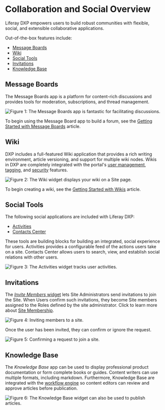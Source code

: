 # Collaboration and Social Overview

Liferay DXP empowers users to build robust communities with flexible, social, and extensible collaborative applications.

Out-of-the-box features include:

* [Message Boards](#message-boards)
* [Wiki](#wiki)
* [Social Tools](#social-tools)
* [Invitations](#invitations)
* [Knowledge Base](#knowledge-base)

## Message Boards

The Message Boards app is a platform for content-rich discussions and provides tools for moderation, subscriptions, and thread management.

![Figure 1: The Message Boards app is fantastic for facilitating discussions.](./collaboration-and-social-overview/images/01.png)

To begin using the Message Board app to build a forum, see the [Getting Started with Message Boards](./message-boards/user-guide/getting-started-with-message-boards.md) article.

## Wiki

DXP includes a full-featured Wiki application that provides a rich writing environment, article versioning, and support for multiple wiki nodes. Wikis in DXP are completely integrated with the portal's [user management](https://help.liferay.com/hc/articles/360029131931-Introduction-to-Managing-Users), [tagging](https://help.liferay.com/hc/articles/360028820472-Tagging-Content), and [security](https://help.liferay.com/hc/articles/360028711192-Introduction-to-Securing-Liferay-DXP) features.

![Figure 2: The Wiki widget displays your wiki on a Site page.](./collaboration-and-social-overview/images/02.png)

To begin creating a wiki, see the [Getting Started with Wikis](./wiki/getting-started-with-wikis.md) article.

## Social Tools

The following social applications are included with Liferay DXP:

* [Activities](./social-tools/user-guide/using-the-activities-widget.md)
* [Contacts Center](./social-tools/user-guide/using-the-contacts-center-widget.md)

These tools are building blocks for building an integrated, social experience for users. Activities provides a configurable feed of the actions users take on a site. Contacts Center allows users to search, view, and establish social relations with other users.

![Figure 3: The Activities widget tracks user activities.](./collaboration-and-social-overview/images/03.png)

## Invitations

The [_Invite Members_ widget](../site-building/sites/site-membership/inviting-members-to-your-site.md) lets Site Administrators send invitations to join the Site. When Users confirm such invitations, they become Site members assigned to the Roles defined by the site administrator. Click to learn more about [Site Membership](../site-building/sites/site-membership/adding-members-to-sites.md).

![Figure 4: Inviting members to a site.](./collaboration-and-social-overview/images/04.png)

Once the user has been invited, they can confirm or ignore the request.

![Figure 5: Confirming a request to join a site.](./collaboration-and-social-overview/images/05.png)

## Knowledge Base

The _Knowledge Base_ app can be used to display professional product documentation or form complete books or guides. Content writers can use multiple formats, including markdown. Furthermore, Knowledge Base are integrated with the [workflow engine](https://help.liferay.com/hc/articles/360028721732-Introduction-to-Workflow) so content editors can review and approve articles before publication.

![Figure 6: The Knowledge Base widget can also be used to publish articles.](./collaboration-and-social-overview/images/06.png)
